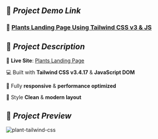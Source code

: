 ## 🚀 *Project Demo Link*

### 🔗 [Plants Landing Page Using Tailwind CSS v3 & JS](https://taiwind-css-plant.netlify.app/)

## 🌟 *Project Description*

🎯 **Live Site**: [Plants Landing Page](https://taiwind-css-plant.netlify.app/)

💻 Built with **Tailwind CSS v3.4.17** & **JavaScript DOM**

📱 Fully **responsive** & **performance optimized** 

🎨 Style **Clean** & **modern layout**

## 📸 *Project Preview*

![plant-tailwind-css](https://github.com/user-attachments/assets/12cf68c2-2998-46ef-ad0d-4f96c7e9377a)



